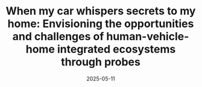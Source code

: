 ---
title: "When my car whispers secrets to my home: Envisioning the opportunities and challenges of human-vehicle-home integrated ecosystems through probes"
collection: publications
permalink: /publication/2025-05-11-vehicle-home
excerpt: 'This paper envisions opportunities and challenges of human-vehicle-home integrated ecosystems using probes, focusing on speculative design.'
date: 2025-05-11
venue: 'Proceedings of the Extended Abstracts of the CHI Conference on Human Factors in Computing Systems'
paperurl: 'https://doi.org/10.1145/3706599.3720252'
citation: 'Xue, X., He, S., Chen, K., Qiao, R., Xu, W., Wang, E., Zhao, Y., & Fu, X. (2025). When my car whispers secrets to my home: Envisioning the opportunities and challenges of human-vehicle-home integrated ecosystems through probes. In <i>Proceedings of the Extended Abstracts of the CHI Conference on Human Factors in Computing Systems</i>. Association for Computing Machinery.'
---